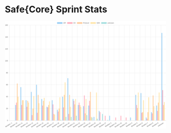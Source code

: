 # Safe{Core} Sprint Stats
<img src="./total_complexity/2025-03-01.png" width="600" title="Total Complexity">


